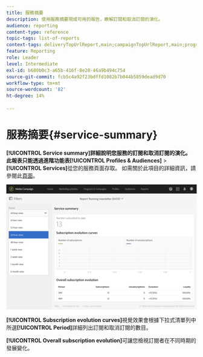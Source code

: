 ```yaml
---
title: 服務摘要
description: 使用服務摘要現成可用的報告，瞭解訂閱和取消訂閱的演化。
audience: reporting
content-type: reference
topic-tags: list-of-reports
context-tags: deliveryTopUrlReport,main;campaignTopUrlReport,main;programTopUrlReport,main
feature: Reporting
role: Leader
level: Intermediate
exl-id: b680b0c3-a65b-416f-8e28-46a9b494c754
source-git-commit: fcb5c4a92f23bdffd1082b7b044b5859dead9d70
workflow-type: tm+mt
source-wordcount: '82'
ht-degree: 14%

---
```


# 服務摘要{#service-summary}

**[!UICONTROL Service summary]**詳細說明您服務的訂閱和取消訂閱的演化。
此報表只能透過進階功能表**[!UICONTROL Profiles & Audiences]** > **[!UICONTROL Services]**&#x200B;從您的服務頁面存取。 如需關於此項目的詳細資訊，請參閱此[頁面](../../audiences/using/monitoring-subscriptions.md#service-reports)。

![](assets/service-summary.png)

**[!UICONTROL Subscription evolution curves]**&#x200B;視覺效果會根據下拉式清單列中所選&#x200B;**[!UICONTROL Period]**&#x200B;詳細列出訂閱和取消訂閱的數目。

**[!UICONTROL Overall subscription evolution]**&#x200B;可讓您檢視訂閱者在不同時期的發展變化。
